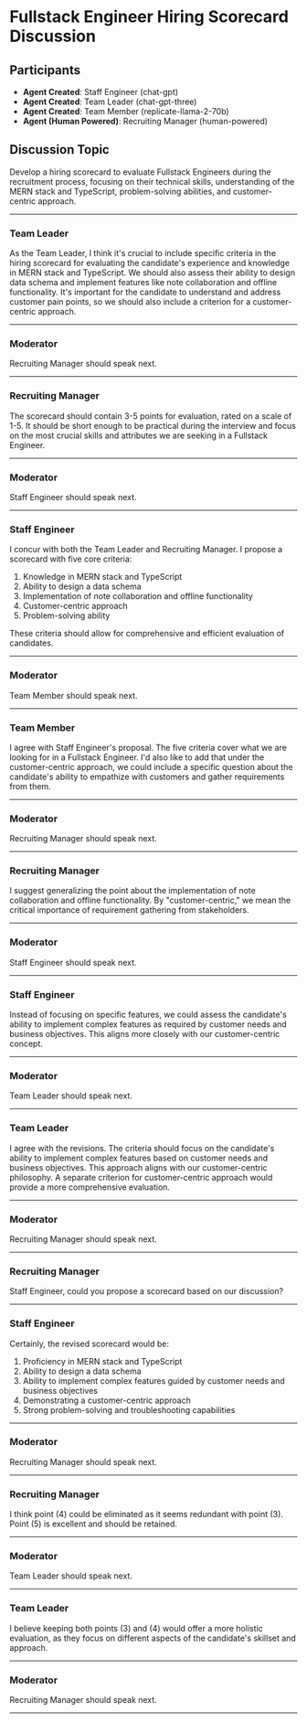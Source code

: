 # Fullstack Engineer Hiring Scorecard Discussion

## Participants

- **Agent Created**: Staff Engineer (chat-gpt)
- **Agent Created**: Team Leader (chat-gpt-three)
- **Agent Created**: Team Member (replicate-llama-2-70b)
- **Agent (Human Powered)**: Recruiting Manager (human-powered)

## Discussion Topic

Develop a hiring scorecard to evaluate Fullstack Engineers during the recruitment process, focusing on their technical skills, understanding of the MERN stack and TypeScript, problem-solving abilities, and customer-centric approach.

---

### Team Leader

As the Team Leader, I think it's crucial to include specific criteria in the hiring scorecard for evaluating the candidate's experience and knowledge in MERN stack and TypeScript. We should also assess their ability to design data schema and implement features like note collaboration and offline functionality. It's important for the candidate to understand and address customer pain points, so we should also include a criterion for a customer-centric approach.

---

### Moderator

Recruiting Manager should speak next.

---

### Recruiting Manager

The scorecard should contain 3-5 points for evaluation, rated on a scale of 1-5. It should be short enough to be practical during the interview and focus on the most crucial skills and attributes we are seeking in a Fullstack Engineer.

---

### Moderator

Staff Engineer should speak next.

---

### Staff Engineer

I concur with both the Team Leader and Recruiting Manager. I propose a scorecard with five core criteria: 

1. Knowledge in MERN stack and TypeScript
2. Ability to design a data schema
3. Implementation of note collaboration and offline functionality
4. Customer-centric approach
5. Problem-solving ability

These criteria should allow for comprehensive and efficient evaluation of candidates.

---

### Moderator

Team Member should speak next.

---

### Team Member

I agree with Staff Engineer's proposal. The five criteria cover what we are looking for in a Fullstack Engineer. I'd also like to add that under the customer-centric approach, we could include a specific question about the candidate's ability to empathize with customers and gather requirements from them.

---

### Moderator

Recruiting Manager should speak next.

---

### Recruiting Manager

I suggest generalizing the point about the implementation of note collaboration and offline functionality. By "customer-centric," we mean the critical importance of requirement gathering from stakeholders.

---

### Moderator

Staff Engineer should speak next.

---

### Staff Engineer

Instead of focusing on specific features, we could assess the candidate's ability to implement complex features as required by customer needs and business objectives. This aligns more closely with our customer-centric concept.

---

### Moderator

Team Leader should speak next.

---

### Team Leader

I agree with the revisions. The criteria should focus on the candidate's ability to implement complex features based on customer needs and business objectives. This approach aligns with our customer-centric philosophy. A separate criterion for customer-centric approach would provide a more comprehensive evaluation.

---

### Moderator

Recruiting Manager should speak next.

---

### Recruiting Manager

Staff Engineer, could you propose a scorecard based on our discussion?

---

### Staff Engineer

Certainly, the revised scorecard would be:

1. Proficiency in MERN stack and TypeScript
2. Ability to design a data schema
3. Ability to implement complex features guided by customer needs and business objectives
4. Demonstrating a customer-centric approach
5. Strong problem-solving and troubleshooting capabilities

---

### Moderator

Recruiting Manager should speak next.

---

### Recruiting Manager

I think point (4) could be eliminated as it seems redundant with point (3). Point (5) is excellent and should be retained.

---

### Moderator

Team Leader should speak next.

---

### Team Leader

I believe keeping both points (3) and (4) would offer a more holistic evaluation, as they focus on different aspects of the candidate's skillset and approach.

---

### Moderator

Recruiting Manager should speak next.

---
